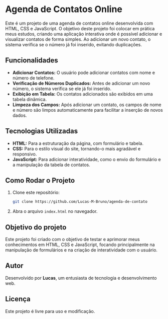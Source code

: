 # Agenda de Contatos Online

Este é um projeto de uma agenda de contatos online desenvolvida com HTML, CSS e JavaScript. O objetivo deste projeto foi colocar em prática meus estudos, criando uma aplicação interativa onde é possível adicionar e visualizar contatos de forma simples. Ao adicionar um novo contato, o sistema verifica se o número já foi inserido, evitando duplicações.

## Funcionalidades

- **Adicionar Contatos:** O usuário pode adicionar contatos com nome e número de telefone.
- **Verificação de Números Duplicados:** Antes de adicionar um novo número, o sistema verifica se ele já foi inserido.
- **Exibição em Tabela:** Os contatos adicionados são exibidos em uma tabela dinâmica.
- **Limpeza dos Campos:** Após adicionar um contato, os campos de nome e número são limpos automaticamente para facilitar a inserção de novos dados.

## Tecnologias Utilizadas

- **HTML:** Para a estruturação da página, com formulário e tabela.
- **CSS:** Para o estilo visual do site, tornando-o mais agradável e responsivo.
- **JavaScript:** Para adicionar interatividade, como o envio do formulário e a manipulação da tabela de contatos.

## Como Rodar o Projeto

1. Clone este repositório:
   ```bash
   git clone https://github.com/Lucas-M-Bruno/agenda-de-contato

2. Abra o arquivo `index.html` no navegador.  

## Objetivo do projeto

Este projeto foi criado com o objetivo de testar e aprimorar meus conhecimentos em HTML, CSS e JavaScript, focando principalmente na manipulação de formulários e na criação de interatividade com o usuário.

## Autor
Desenvolvido por **Lucas**, um entusiasta de tecnologia e desenvolvimento web.

## Licença
Este projeto é livre para uso e modificação.